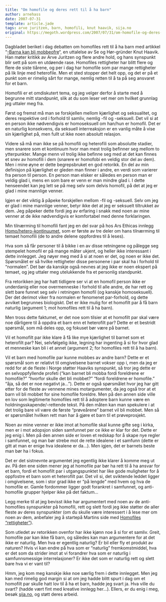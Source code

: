 ```yaml
---
title: "Om homofile og deres rett til å ha barn"
author: arnehass
date: 2007-07-31
template: article.jade
tags: arve juritzen, barn, homofili, knut haavik, sija.no
original: https://megoth.wordpress.com/2007/07/31/om-homofile-og-deres-rett-til-a-ha-barn/
---
```


<p>Dagbladet beriket i dag debatten om homofiles rett til å ha barn med artikkel “<a href="http://www.dagbladet.no/nyheter/2007/07/31/507561.html">-Barna kan bli mobbeofre</a>“, en uttalelse av Se og Hør-gründer Knut Haavik. Han møter kritikk av Arve Juritzen og flere andre hold, og hans synspunkt blir sett på som en utdøende rase. Homofiles rettigheter har blitt flere og flere de siste tiårene, og per i dag har homofile som par mange rettigheter på lik linje med heterofile. Men et sted stopper det helt opp, og det er på et punkt som er rimelig sårt for mange, nemlig retten til å ta på seg ansvaret for et barn.</p>
<span class="more"></span>
<p>Homofili er et omdiskutert tema, og jeg velger derfor å starte med å begrunne mitt standpunkt, slik at du som leser vet mer om hvilket grunnlag jeg uttaler meg fra.</p>
<p>Først og fremst må man se forskjellen mellom kjærlighet og seksualitet, og deres respektive ord i forhold til samliv, nemlig -fil og -seksuell. Det vil si at en person ikke nødvendigvis er homoseksuell om han/hun er homofil. Det er en naturlig konsekvens, da seksuell interreaksjon er en vanlig måte å vise sin kjærlighet på, men fullt ut ikke noen absolutt relasjon.</p>
<p>Videre så må man ikke se på homofili og heterofili som absolutte stadier, men snarere som et kontinuum hvor man mest trolig befinner seg mellom to ytterpunkter. Mange menn vil trolig ikke befinne seg med at det kan finnes et snev av homofili i dem (snarere er homofobi en veldig stor del av dem). Men i mine øyne er dette begrepsbruket en god retorikk. En del av min definisjon på kjærlighet er gleden man finner i andre, en verdi som varierer fra person til person. En person man elsker er således en person man er veldig glad i, mens en som bare er venn er man mindre glad i. I dette henseendet kan jeg lett se på meg selv som delvis homofil, på det at jeg er glad i mine mannlige venner.</p>
<p>Igjen er det viktig å påpeke forskjellen mellom -fil og -seksuell. Selv om jeg er glad i mine mannlige venner, betyr ikke det at jeg er seksuelt tiltrukket av dem. Jeg påpeker dette fordi jeg av erfaring i snakk med noen av mine venner at de ikke nødvendigvis er komfortabel med denne forklaringen.</p>
<p>Min tilnærming til homofili fant jeg en del svar på hos Ars Ethicas innlegg <a href="http://arsethica.wordpress.com/2007/07/16/homohetero-kontinuumet/">Homo/hetero-kontinuumet</a>, som er første av tre deler om hans tilnærming til temaet homofili (de to andre delene oppfordres til å leses).</p>
<p>Hva som så får personer til å bikke i en av disse retningene og pålegge seg stempelet homofil er på mange måter ukjent, og heller ikke interessant i dette innlegget. Jeg nøyer meg med å si at noen er det, og noen er ikke det. Spørsmålet er så hvilke rettigheter disse personene i par skal ha i forhold til “normalen”.  Det bør da kanskje også nevnes at jeg ikke er noen ekspert på temaet, og jeg uttaler meg utelukkende fra et personlig standpunkt.</p>
<p>Fra retorikken jeg har hatt tidligere ser vi at en homofil person ikke er underdanig eller noe overmenneske i forhold til alle andre, de har rett og slett bare funnet seg selv i retningen homofil (og kanskje homoseksuell). Der det derimot viker fra normalen er fenomenet par-forhold, og dette avviket begrunnes biologiskt. Det er ikke mulig for et homofilt par å få barn naturlig (argument 1; mot homofiles rett til å ha barn).</p>
<p>Men tross dette faktumet, er det noe som tilsier at et homofilt par skal være noe dårligere til å oppdra et barn enn et heterofilt par? Dette er et bestridt spørsmål, som må deles opp, og fokuset bør være på barnet.</p>
<p>Vil et homofilt par ikke klare å få like mye kjærlighet til barnet som et heterofilt par? Nei, selvfølgelig ikke, legning har ingenting å si for hvor glad et menneske kan bli i et annet (argument 2; for homofiles rett til å ha barn).</p>
<p>Vil et barn med homofile par kunne mobbes av andre barn? Dette er et spørsmål som er relativt til omgivelsene barnet vokser opp i, men da jeg er redd for at de fleste i Norge støtter Haaviks synspunkt, så tror jeg dette er en selvoppfyllende profeti (“kan barnet bli mobba fordi foreldrene er homofile?” “hvorfor skulle det bli mobbet?” “fordi foreldrene er homofile.” “åja, så det er noe negativt ja…”). Dette er også spørsmålet hvor jeg har gitt etter for de fleste av vennene mines motargumenter, da jeg også tror at et barn vil bli mobbet for sine homofile foreldre. Men på den annen side ville en lov som legitimerte homofiles rett til å adoptere barn kunne være en holdningsskapende/-rettende tekst. På den måten kan man spekulere i at det trolig bare vil være de første “prøveårene” barnet vil bli mobbet. Men så er spørsmålet hvilken rett man har å gjøre et barn til et prøveprosjekt.</p>
<p>Noen av mine venner er ikke imot at homofile skal kunne gifte seg i kirka, men er i mot adopsjon siden samfunnet per ce ikke er klar for det. Dette er jeg enig i. Men på den annen side er loven et redskap for å skape nye regler i samfunnet, og man bør strebe mot de rette idealene i et samfunn (dette er gitt at man er enige hva idealene er da…). Men igjen, det er barnets beste man bør ha i fokus.</p>
<p>Det er det sistnevnte argumentet jeg egentlig ikke klarer å komme meg ut av. På den ene siden mener jeg at homofile par bør ha rett til å ha ansvar for et barn, fordi et homofilt par i utgangspunktet har like gode muligheter for å oppfostre et barn som et heterofilt par. Det vil si, det sviktende leddet ligger i omgivelsene, som i stor grad ikke er “på lengde” med hvem og hva de homofile er. Gamle fordommer ligger godt forankret i samfunnet, og anti-homofile grupper hjelper ikke på det faktum…</p>
<p>Legg merke til at jeg bevisst ikke har argumentert med noen av de anti-homofiles synspunkter på homofili, rett og slett fordi jeg ikke støtter de aller fleste av deres synspunkter (om du skulle være interessert i å lese mer om noen av dem, anbefaler jeg å startepå Martins side med <a href="http://martindrange.abcblogg.no/080806224646_homofiles_rettigheter.html">Homofiles “rettigheter”</a>).</p>
<p>Som utledet av retorikken ovenfor har ikke kjønn noe å si for et samliv. Greit, homofile par kan ikke få barn, og således kan man argumentere for at det ikke er naturlig. Men hva er egentlig naturlig? Er bil eller fly et produkt av naturen? Hvis vi kan endre på hva som er “naturlig” fremkomstmiddel, hva er det som da strider imot at vi forandrer hva som er naturlig i samfunnsmessige interrelasjoner? Er ikke det som er naturlig rett og slett bare hva vi er vant til?</p>
<p>Hmm, jeg kom meg kanskje ikke noe særlig frem i dette innlegget. Men jeg kan med rimelig god margin si at om jeg hadde blitt spurt i dag om et homofilt par skulle hatt lov til å ha et barn, hadde jeg svart ja. Hva ville du svart? (hadde vært fint med kreative innlegg her…). Ellers, er du enig i meg, besøk <a href="http://www.sija.no/index.htm">sija.no</a>, og støtt deres arbeid.</p>
